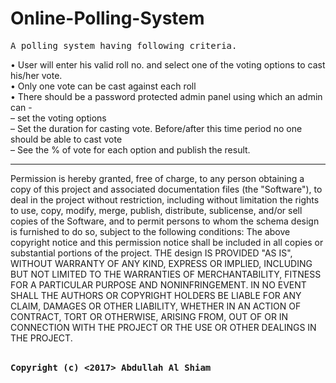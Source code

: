 # Online-Polling-System
<pre>A polling system having following criteria.</pre>
•	User will enter his valid roll no. and select one of the voting options to cast his/her vote.<br>
•	Only one vote can be cast  against each roll<br>
•	 There should be a password protected admin panel using which an admin can -<br>
–	set the voting options<br>
–	Set the duration for casting vote. Before/after this time period no one should be able to cast vote<br>
–	See the % of vote for each option and publish the result.<br>


<hr></hr>
Permission is hereby granted, free of charge, to any person obtaining a copy of this project and associated documentation files (the "Software"), to deal in the project without restriction, including without limitation the rights to use, copy, modify, merge, publish, distribute, sublicense, and/or sell copies of the Software, and to permit persons to whom the schema design is furnished to do so, subject to the following conditions: The above copyright notice and this permission notice shall be included in all copies or substantial portions of the project.
THE design IS PROVIDED "AS IS", WITHOUT WARRANTY OF ANY KIND, EXPRESS OR IMPLIED, INCLUDING BUT NOT LIMITED TO THE WARRANTIES OF MERCHANTABILITY, FITNESS FOR A PARTICULAR PURPOSE AND NONINFRINGEMENT. IN NO EVENT SHALL THE AUTHORS OR COPYRIGHT HOLDERS BE LIABLE FOR ANY CLAIM, DAMAGES OR OTHER LIABILITY, WHETHER IN AN ACTION OF CONTRACT, TORT OR OTHERWISE, ARISING FROM, OUT OF OR IN CONNECTION WITH THE PROJECT OR THE USE OR OTHER DEALINGS IN THE PROJECT.<br><br>

<pre><b>Copyright (c) <2017> Abdullah Al Shiam</b></pre>
